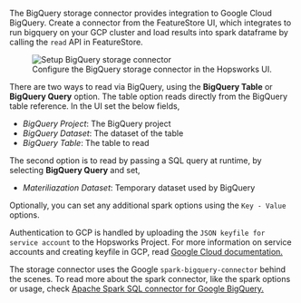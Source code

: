The BigQuery storage connector provides integration to Google Cloud BigQuery.
Create a connector from the FeatureStore UI, which integrates to run bigquery on your GCP cluster and load results into
spark dataframe by calling the `read` API in FeatureStore.


  <figure>
    <img src="../../../assets/images/storage-connectors/bigq-connector.png" alt="Setup BigQuery storage connector">
    <figcaption>Configure the BigQuery storage connector in the Hopsworks UI.</figcaption>
  </figure>


There are two ways to read via BigQuery, using the **BigQuery Table** or **BigQuery Query** option.
The table option reads directly from the BigQuery table reference. In the UI set the below fields,

* *BigQuery Project*: The BigQuery project
* *BigQuery Dataset*: The dataset of the table
* *BigQuery Table*: The table to read

The second option is to read by passing a SQL query at runtime, by selecting **BigQuery Query** and set,

* *Materiliazation Dataset*: Temporary dataset used by BigQuery

Optionally, you can set any additional spark options using the `Key - Value` options.

Authentication to GCP is handled by uploading the `JSON keyfile for service account` to the Hopsworks Project. For more information
on service accounts and creating keyfile in GCP, read [Google Cloud documentation.](https://cloud.google.com/docs/authentication/production#create_service_account
'creating service account keyfile')

The storage connector uses the Google `spark-bigquery-connector` behind the scenes.
To read more about the spark connector, like the spark options or usage, check [Apache Spark SQL connector for Google BigQuery.](https://github.com/GoogleCloudDataproc/spark-bigquery-connector#usage
'github.com/GoogleCloudDataproc/spark-bigquery-connector')
